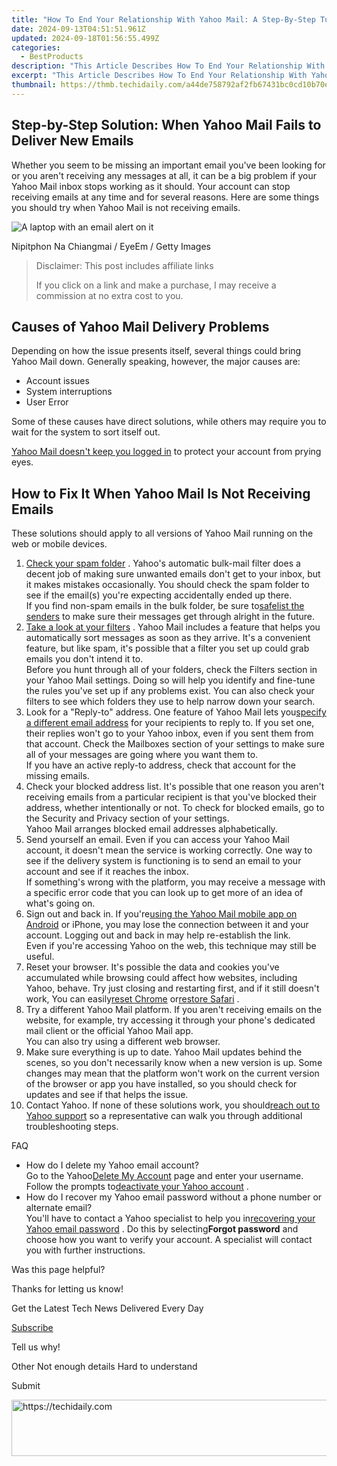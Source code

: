 ```yaml
---
title: "How To End Your Relationship With Yahoo Mail: A Step-By-Step Tutorial"
date: 2024-09-13T04:51:51.961Z
updated: 2024-09-18T01:56:55.499Z
categories:
  - BestProducts
description: "This Article Describes How To End Your Relationship With Yahoo Mail: A Step-By-Step Tutorial"
excerpt: "This Article Describes How To End Your Relationship With Yahoo Mail: A Step-By-Step Tutorial"
thumbnail: https://thmb.techidaily.com/a44de758792af2fb67431bc0cd10b70e0176e5a8a3e2c53a5711bc4054272247.jpg
---
```


## Step-by-Step Solution: When Yahoo Mail Fails to Deliver New Emails
 Whether you seem to be missing an important email you've been looking for or you aren't receiving any messages at all, it can be a big problem if your Yahoo Mail inbox stops working as it should. Your account can stop receiving emails at any time and for several reasons. Here are some things you should try when Yahoo Mail is not receiving emails.

![A laptop with an email alert on it](https://www.lifewire.com/thmb/SfXOI-z7ZL2YnGDbg0twmqtQuwQ=/1500x0/filters:no_upscale():max_bytes(150000):strip_icc():format(webp)/GettyImages-1132289824-17803006e92047d1994c21404918c781.jpg)

 Nipitphon Na Chiangmai / EyeEm / Getty Images

>  Disclaimer: This post includes affiliate links
>
>  If you click on a link and make a purchase, I may receive a commission at no extra cost to you.
>

## Causes of Yahoo Mail Delivery Problems

 Depending on how the issue presents itself, several things could bring Yahoo Mail down. Generally speaking, however, the major causes are:

* Account issues
* System interruptions
* User Error

 Some of these causes have direct solutions, while others may require you to wait for the system to sort itself out.

[Yahoo Mail doesn't keep you logged in](https://www.lifewire.com/why-log-in-yahoo-mail-every-time-1170874) to protect your account from prying eyes.

## How to Fix It When Yahoo Mail Is Not Receiving Emails

 These solutions should apply to all versions of Yahoo Mail running on the web or mobile devices.

1. [Check your spam folder](https://www.lifewire.com/review-yahoo-spam-folder-periodically-1167134) . Yahoo's automatic bulk-mail filter does a decent job of making sure unwanted emails don't get to your inbox, but it makes mistakes occasionally. You should check the spam folder to see if the email(s) you're expecting accidentally ended up there.  
 If you find non-spam emails in the bulk folder, be sure to[safelist the senders](https://www.lifewire.com/how-to-safelist-email-addresses-4588603) to make sure their messages get through alright in the future.
2. [Take a look at your filters](https://www.lifewire.com/set-up-filter-yahoo-mail-1167129) . Yahoo Mail includes a feature that helps you automatically sort messages as soon as they arrive. It's a convenient feature, but like spam, it's possible that a filter you set up could grab emails you don't intend it to.  
 Before you hunt through all of your folders, check the Filters section in your Yahoo Mail settings. Doing so will help you identify and fine-tune the rules you've set up if any problems exist. You can also check your filters to see which folders they use to help narrow down your search.
3. Look for a "Reply-to" address. One feature of Yahoo Mail lets you[specify a different email address](https://www.lifewire.com/specify-reply-to-address-yahoo-1174533) for your recipients to reply to. If you set one, their replies won't go to your Yahoo inbox, even if you sent them from that account. Check the Mailboxes section of your settings to make sure all of your messages are going where you want them to.  
 If you have an active reply-to address, check that account for the missing emails.
4. Check your blocked address list. It's possible that one reason you aren't receiving emails from a particular recipient is that you've blocked their address, whether intentionally or not. To check for blocked emails, go to the Security and Privacy section of your settings.  
Yahoo Mail arranges blocked email addresses alphabetically.
5. Send yourself an email. Even if you can access your Yahoo Mail account, it doesn't mean the service is working correctly. One way to see if the delivery system is functioning is to send an email to your account and see if it reaches the inbox.  
 If something's wrong with the platform, you may receive a message with a specific error code that you can look up to get more of an idea of what's going on.
6. Sign out and back in. If you're[using the Yahoo Mail mobile app on Android](https://www.lifewire.com/how-to-use-the-yahoo-app-on-android-4781598) or iPhone, you may lose the connection between it and your account. Logging out and back in may help re-establish the link.  
 Even if you're accessing Yahoo on the web, this technique may still be useful.
7. Reset your browser. It's possible the data and cookies you've accumulated while browsing could affect how websites, including Yahoo, behave. Try just closing and restarting first, and if it still doesn't work, You can easily[reset Chrome](https://www.lifewire.com/how-to-reset-google-chrome-to-its-default-state-4103626) or[restore Safari](https://www.lifewire.com/restoring-safari-default-settings-446560) .
8. Try a different Yahoo Mail platform. If you aren't receiving emails on the website, for example, try accessing it through your phone's dedicated mail client or the official Yahoo Mail app.  
You can also try using a different web browser.
9. Make sure everything is up to date. Yahoo Mail updates behind the scenes, so you don't necessarily know when a new version is up. Some changes may mean that the platform won't work on the current version of the browser or app you have installed, so you should check for updates and see if that helps the issue.
10. Contact Yahoo. If none of these solutions work, you should[reach out to Yahoo support](https://www.lifewire.com/contact-yahoo-mail-support-1174475) so a representative can walk you through additional troubleshooting steps.

 FAQ

* How do I delete my Yahoo email account?  
 Go to the Yahoo[Delete My Account](https://login.yahoo.com/account/delete-user) page and enter your username. Follow the prompts to[deactivate your Yahoo account](https://www.lifewire.com/how-to-delete-your-yahoo-mail-account-1174456) .
* How do I recover my Yahoo email password without a phone number or alternate email?  
 You'll have to contact a Yahoo specialist to help you in[recovering your Yahoo email password](https://www.lifewire.com/recover-yahoo-password-1174485) . Do this by selecting**Forgot password** and choose how you want to verify your account. A specialist will contact you with further instructions.

Was this page helpful?

Thanks for letting us know!

 Get the Latest Tech News Delivered Every Day

[Subscribe](https://www.lifewire.com/#)

Tell us why!

 Other  Not enough details  Hard to understand

 Submit

<ins class="adsbygoogle"
     style="display:block"
     data-ad-format="autorelaxed"
     data-ad-client="ca-pub-7571918770474297"
     data-ad-slot="1223367746"></ins>

<ins class="adsbygoogle"
     style="display:block"
     data-ad-client="ca-pub-7571918770474297"
     data-ad-slot="8358498916"
     data-ad-format="auto"
     data-full-width-responsive="true"></ins>



<!-- affiliate ads begin -->
<a href="https://unicoeye.pxf.io/c/5597632/2134489/18498" target="_top" id="2134489">
  <img src="//a.impactradius-go.com/display-ad/18498-2134489" border="0" alt="https://techidaily.com" width="728" height="90"/>
</a>
<img height="0" width="0" src="https://unicoeye.pxf.io/i/5597632/2134489/18498" style="position:absolute;visibility:hidden;" border="0" />
<!-- affiliate ads end -->

